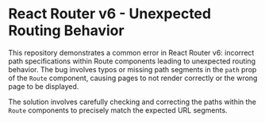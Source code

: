 # React Router v6 - Unexpected Routing Behavior

This repository demonstrates a common error in React Router v6: incorrect path specifications within Route components leading to unexpected routing behavior.  The bug involves typos or missing path segments in the `path` prop of the `Route` component, causing pages to not render correctly or the wrong page to be displayed.

The solution involves carefully checking and correcting the paths within the `Route` components to precisely match the expected URL segments.
